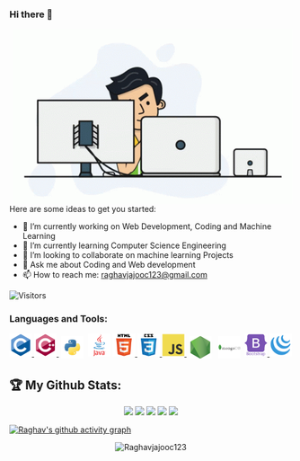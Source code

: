 ### Hi there 👋

<img src="https://github.com/iamthedawn/content/blob/main/tenor.gif?raw=true" align="right">

Here are some ideas to get you started:

- 🔭 I’m currently working on Web Development, Coding and Machine Learning
- 🌱 I’m currently learning Computer Science Engineering
- 👯 I’m looking to collaborate on machine learning Projects
- 💬 Ask me about Coding and Web development
- 📫 How to reach me: raghavjajooc123@gmail.com

![Visitors](https://api.visitorbadge.io/api/visitors?path=krsambhav&countColor=%23263759)


<!--STATS-->
<h3 align="left">Languages and Tools:</h3>             

<p align="left">
<!--C-->
<a href="https://www.cprogramming.com/" target="_blank"> <img src="https://raw.githubusercontent.com/devicons/devicon/master/icons/c/c-original.svg" alt="c" width="40" height="40"/> </a>
<!--CPP-->
<a href="https://www.w3schools.com/cpp/" target="_blank"> <img src="https://raw.githubusercontent.com/devicons/devicon/master/icons/cplusplus/cplusplus-original.svg" alt="cplusplus" width="40" height="40"/> </a>
<!-- Python -->
<img src="https://raw.githubusercontent.com/github/explore/80688e429a7d4ef2fca1e82350fe8e3517d3494d/topics/python/python.png" alt="Python" height="40" style="vertical-align:top; margin:4px">
<!-- Java -->
<img src="https://github.com/devicons/devicon/blob/master/icons/java/java-original-wordmark.svg" title="Java" alt="Java" width="40" height="40"/>
<!--HTML-->
<a href="https://www.w3.org/html/" target="_blank"> <img src="https://raw.githubusercontent.com/devicons/devicon/master/icons/html5/html5-original-wordmark.svg" alt="html5" width="40" height="40"/> </a> 
<!--CSS-->
<a href="https://www.w3schools.com/css/" target="_blank"> <img src="https://raw.githubusercontent.com/devicons/devicon/master/icons/css3/css3-original-wordmark.svg" alt="css3" width="40" height="40"/> </a>
<!--JS-->
<a href="https://developer.mozilla.org/en-US/docs/Web/JavaScript" target="_blank"> <img src="https://raw.githubusercontent.com/devicons/devicon/master/icons/javascript/javascript-original.svg" alt="javascript" width="40" height="40"/> </a>
<!-- NODEJS -->
<img src="https://raw.githubusercontent.com/github/explore/80688e429a7d4ef2fca1e82350fe8e3517d3494d/topics/nodejs/nodejs.png" alt="NodeJS" height="40" style="vertical-align:top; margin:4px">
<!-- MongoDB -->
 <img src="https://raw.githubusercontent.com/github/explore/80688e429a7d4ef2fca1e82350fe8e3517d3494d/topics/mongodb/mongodb.png" alt="Python" height="40" style="vertical-align:top; margin:4px">
<!--BOOTSTRAP-->   
<a href="https://getbootstrap.com" target="_blank"> <img src="https://raw.githubusercontent.com/devicons/devicon/master/icons/bootstrap/bootstrap-plain-wordmark.svg" alt="bootstrap" width="40" height="40"/> </a>
 <!--JQuery-->
<a href="https://developer.mozilla.org/en-US/docs/Glossary/jQuery" target="_blank"> <img src="https://github.com/iamthedawn/content/blob/main/icons8-jquery-50.png?raw=true" alt="jQuery" width="40" height="40"/> </a>
</p>


## :trophy: My Github Stats:

<div align="center">
 
![](http://github-profile-summary-cards.vercel.app/api/cards/profile-details?username=Raghavjajooc123&theme=github_dark)
![](http://github-profile-summary-cards.vercel.app/api/cards/repos-per-language?username=Raghavjajooc123&theme=github_dark)
![](http://github-profile-summary-cards.vercel.app/api/cards/most-commit-language?username=Raghavjajooc123&theme=github_dark)
![](http://github-profile-summary-cards.vercel.app/api/cards/stats?username=Raghavjajooc123&theme=github_dark)
![](http://github-profile-summary-cards.vercel.app/api/cards/productive-time?username=Raghavjajooc123&theme=github_dark&utcOffset=8)
 
 </div>
<!--Contribution Graph-->
<div width="50" height="50" align="left">

[![Raghav's github activity graph](https://activity-graph.herokuapp.com/graph?username=Raghavjajooc123&theme=xcode)](https://github.com/Raghavjajooc123/github-readme-activity-graph)

 
 <!--Total Contributions-->
 <p align="center"><img src="https://github-readme-streak-stats.herokuapp.com/?user=Raghavjajooc123&theme=vision-friendly-dark" alt="Raghavjajooc123"/></p>
 
</div>

                   



